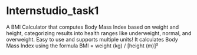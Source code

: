 # Internstudio_task1
A BMI Calculator that computes Body Mass Index based on weight and height, categorizing results into health ranges like underweight, normal, and overweight. Easy to use and supports multiple units!
It calculates Body Mass Index using the formula BMI = weight (kg) / [height (m)]²

